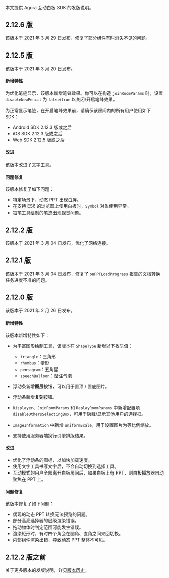本文提供 Agora 互动白板 SDK 的发版说明。

## 2.12.6 版

该版本于 2021 年 3 月 29 日发布，修复了部分组件有时消失不见的问题。

## 2.12.5 版

该版本于 2021 年 3 月 20 日发布。

#### 新增特性

为优化笔迹显示，该版本新增笔锋效果。你可以在构造 `joinRoomParams` 时，设置 `disableNewPencil` 为 `false`/`true` 以关闭/开启笔峰效果。

<div class="alert note">为正常显示笔迹，在开启笔峰效果前，请确保该房间内的所有用户使用如下 SDK：

- Android SDK 2.12.3 版或之后
- iOS SDK 2.12.3 版或之后
- Web SDK 2.12.5 版或之后</div>

#### 改进
该版本改进了文字工具。

#### 问题修复

该版本修复了如下问题：

- 特定场景下，动态 PPT 出现白屏。
- 在支持 ES6 的浏览器上使用白板时，`Symbol` 对象使用异常。
- 铅笔工具绘制的笔迹出现视觉问题。

## 2.12.2 版

该版本于 2021 年 3 月 04 日发布，优化了网络连接。

## 2.12.1 版

该版本于 2021 年 3 月 04 日发布，修复了 `onPPTLoadProgress` 报告的文档转换任务进度不准的问题。

## 2.12.0 版

该版本于 2021 年 2 月 26 日发布。

#### 新增特性

该版本新增特性如下：

- 为丰富图形绘制工具，该版本在 `ShapeType` 新增以下枚举值：
	- `triangle`：三角形
	- `rhombus`：菱形
	- `pentagram`：五角星
	- `speechBalloon`：备注气泡

- 浮动条新增**图层**按钮，可以用于置顶 / 置底图片。
- 浮动条新增**复刻**按钮。
- `Displayer`、`JoinRoomParams` 和 `ReplayRoomParams` 中新增配置项 `disableOthersSelectingBox`，可用于隐藏/显示其他用户的选择框。
- `ImageInformation` 中新增 `uniformScale`，用于设置图片为等比例缩放。
- 支持使用服务器端换行引擎排版结果。

#### 改进
- 优化了浮动条的图标，以加快加载速度。
- 使用文字工具书写文字后，不会自动切换到选择工具。
- 互动模式的用户全部离开白板房间后，如果白板上有 PPT，则白板播放器自动聚焦在 PPT 上。

#### 问题修复
该版本修复了如下问题：

- 偶现的动态 PPT 转换无法预览的问题。
- 部分高亮选择器的层级渲染错误。
- 拖动物体时判定范围可能发生错误。
- 渲染矩形时，有时四个角会在圆角、直角之间来回切换。
- 内部组件渲染出错，导致动态 PPT 整体不可见。

## 2.12.2 版之前
关于更多版本的发版说明，详见[版本历史](https://developer.netless.link/javascript-zh/home/js-changelog)。